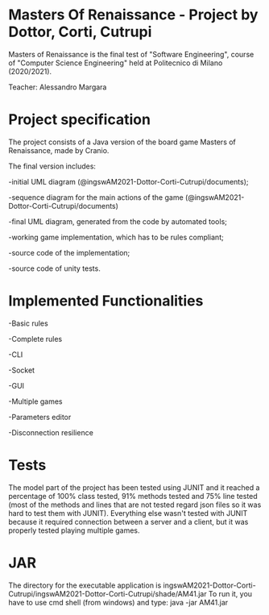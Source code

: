 # Masters Of Renaissance - Project by Dottor, Corti, Cutrupi
Masters of Renaissance is the final test of "Software Engineering", course of "Computer Science Engineering" held at Politecnico di Milano (2020/2021).

Teacher: Alessandro Margara

# Project specification
The project consists of a Java version of the board game Masters of Renaissance, made by Cranio.

The final version includes:

-initial UML diagram (@ingswAM2021-Dottor-Corti-Cutrupi/documents);

-sequence diagram for the main actions of the game (@ingswAM2021-Dottor-Corti-Cutrupi/documents)

-final UML diagram, generated from the code by automated tools;

-working game implementation, which has to be rules compliant;

-source code of the implementation;

-source code of unity tests.

# Implemented Functionalities

-Basic rules

-Complete rules

-CLI

-Socket

-GUI

-Multiple games

-Parameters editor

-Disconnection resilience

# Tests
The model part of the project has been tested using JUNIT and it reached a percentage of 100% class tested, 91% methods tested and 75% line tested (most of the methods and lines that are not tested regard json files so it was hard to test them with JUNIT). 
Everything else wasn't tested with JUNIT because it required connection between a server and a client, but it was properly tested playing multiple games.


# JAR
The directory for the executable application is ingswAM2021-Dottor-Corti-Cutrupi/ingswAM2021-Dottor-Corti-Cutrupi/shade/AM41.jar
To run it, you have to use cmd shell (from windows) and type: java -jar AM41.jar
